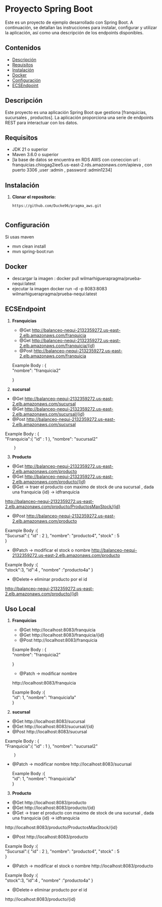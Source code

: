 # Proyecto Spring Boot

Este es un proyecto de ejemplo desarrollado con Spring Boot. A continuación, se detallan las instrucciones para instalar, configurar y utilizar la aplicación, así como una descripción de los endpoints disponibles.

## Contenidos

- [Descripción](#descripción)
- [Requisitos](#requisitos)
- [Instalación](#instalación)
- [Docker](#Docker)
- [Configuración](#configuración)
- [ECSEndpoint](#ECSEndpoint)


## Descripción

Este proyecto es una aplicación Spring Boot que gestiona [franquicias, sucursales , productos]. La aplicación proporciona una serie de endpoints REST para interactuar con los datos.

## Requisitos

- JDK 21 o superior
- Maven 3.6.0 o superior
- [la base de datos se encuentra en RDS AWS con coneccion url : franquicias.chiogag2iee5.us-east-2.rds.amazonaws.com/apieva , con puerto 3306 ,user :admin , password :admin1234]

## Instalación

1. **Clonar el repositorio:**

   ```bash
   https://github.com/Ducke96/pragma_aws.git



## Configuración
Si usas maven
- mvn clean install
- mvn spring-boot:run

## Docker  
- descargar la imagen : docker pull wilmarhiguerapragma/prueba-nequi:latest
- ejecutar la imagen docker run -d -p 8083:8083 wilmarhiguerapragma/prueba-nequi:latest

## ECSEndpoint
1. **Franquicias**

   - @Get http://balanceo-nequi-2132359272.us-east-2.elb.amazonaws.com/franquicia
   - @Get http://balanceo-nequi-2132359272.us-east-2.elb.amazonaws.com/franquicia/{id}
   - @Post http://balanceo-nequi-2132359272.us-east-2.elb.amazonaws.com/franquicia
     
   Example Body :  {    
         "nombre": "franquicia2"
   
     }

2. **sucursal**
   
- @Get http://balanceo-nequi-2132359272.us-east-2.elb.amazonaws.com/sucursal
- @Get http://balanceo-nequi-2132359272.us-east-2.elb.amazonaws.com/sucursal/{id}
- @Post http://balanceo-nequi-2132359272.us-east-2.elb.amazonaws.com/sucursal
  
Example Body : {    
            "Franquicia":{
             "id" : 1
            },
            "nombre": "sucursal2"  
            
        }  
     

3. **Producto**
   
- @Get http://balanceo-nequi-2132359272.us-east-2.elb.amazonaws.com/producto
- @Get http://balanceo-nequi-2132359272.us-east-2.elb.amazonaws.com/producto/{id}
- @Get -> traer el producto con maximo de stock de una sucursal , dada una franquicia {id} -> idfranquicia
  
http://balanceo-nequi-2132359272.us-east-2.elb.amazonaws.com/producto/ProductosMaxStock/{id}  

- @Post http://balanceo-nequi-2132359272.us-east-2.elb.amazonaws.com/producto

Example Body :{    
            "Sucursal":{
             "id" : 2
            },
            "nombre": "producto4",
            "stock" : 5  
        }

- @Patch -> modificar el stock o nombre http://balanceo-nequi-2132359272.us-east-2.elb.amazonaws.com/producto
  
Example Body :{     
            "stock":3,
            "id":4  ,
            "nombre" :"producto4a"
        }  
- @Delete-> eliminar producto por el id
  
http://balanceo-nequi-2132359272.us-east-2.elb.amazonaws.com/producto/{id}
  

## Uso Local

1. **Franquicias**

   - @Get http://localhost:8083/franquicia
   - @Get http://localhost:8083/franquicia/{id}
   - @Post http://localhost:8083/franquicia
     
   Example Body :  {    
         "nombre": "franquicia2"
   
     }

   - @Patch -> modificar nombre
     
    http://localhost:8083/franquicia
   
     Example Body :{     
        "id": 1,
        "nombre": "franquicia1a"  
        }

2. **sucursal**
   
- @Get http://localhost:8083/sucursal
- @Get http://localhost:8083/sucursal/{id}
- @Post http://localhost:8083/sucursal
  
Example Body : {    
            "Franquicia":{
             "id" : 1
            },
            "nombre": "sucursal2"  
            
        }  
        
   - @Patch -> modificar nombre
     http://localhost:8083/sucursal
     
     Example Body :{     
        "id": 1,
        "nombre": "franquicia1a"  
        }
     

3. **Producto**
   
- @Get http://localhost:8083/producto
- @Get http://localhost:8083/producto/{id}
- @Get -> traer el producto con maximo de stock de una sucursal , dada una franquicia {id} -> idfranquicia
  
http://localhost:8083/producto/ProductosMaxStock/{id}
- @Post http://localhost:8083/producto

Example Body :{    
            "Sucursal":{
             "id" : 2
            },
            "nombre": "producto4",
            "stock" : 5  
        }

- @Patch -> modificar el stock o nombre http://localhost:8083/producto
  
Example Body :{     
            "stock":3,
            "id":4  ,
            "nombre" :"producto4a"
        }  
- @Delete-> eliminar producto por el id
  
http://localhost:8083/producto/{id}


